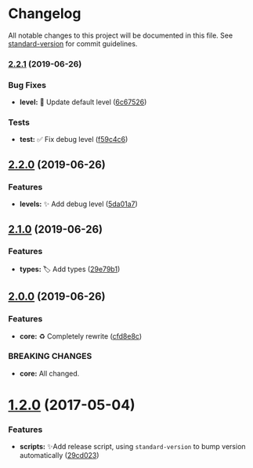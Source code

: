 # Changelog

All notable changes to this project will be documented in this file. See [standard-version](https://github.com/conventional-changelog/standard-version) for commit guidelines.

### [2.2.1](https://github.com/vivaxy/log-util/compare/v2.2.0...v2.2.1) (2019-06-26)


### Bug Fixes

* **level:** :bug: Update default level ([6c67526](https://github.com/vivaxy/log-util/commit/6c67526))


### Tests

* **test:** :white_check_mark: Fix debug level ([f59c4c6](https://github.com/vivaxy/log-util/commit/f59c4c6))



## [2.2.0](https://github.com/vivaxy/log-util/compare/v2.1.0...v2.2.0) (2019-06-26)


### Features

* **levels:** :sparkles: Add debug level ([5da01a7](https://github.com/vivaxy/log-util/commit/5da01a7))



## [2.1.0](https://github.com/vivaxy/log-util/compare/v2.0.0...v2.1.0) (2019-06-26)


### Features

* **types:** :label: Add types ([29e79b1](https://github.com/vivaxy/log-util/commit/29e79b1))



## [2.0.0](https://github.com/vivaxy/log-util/compare/v1.2.0...v2.0.0) (2019-06-26)


### Features

* **core:** :recycle: Completely rewrite ([cfd8e8c](https://github.com/vivaxy/log-util/commit/cfd8e8c))


### BREAKING CHANGES

* **core:** All changed.



<a name="1.2.0"></a>
# [1.2.0](https://github.com/vivaxy/log-util/compare/v1.1.1...v1.2.0) (2017-05-04)


### Features

* **scripts:** :sparkles:Add release script, using `standard-version` to bump version automatically ([29cd023](https://github.com/vivaxy/log-util/commit/29cd023))
